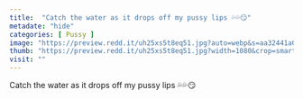 ```yaml
---
title:  "Catch the water as it drops off my pussy lips 💦💦😏"
metadate: "hide"
categories: [ Pussy ]
image: "https://preview.redd.it/uh25xs5t8eq51.jpg?auto=webp&s=aa32441a021f6cd1ff33292172e9c634d99d17b8"
thumb: "https://preview.redd.it/uh25xs5t8eq51.jpg?width=1080&crop=smart&auto=webp&s=da851979f7cd0bb7f765382ca1eebc72114bee79"
visit: ""
---
```

Catch the water as it drops off my pussy lips 💦💦😏
